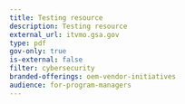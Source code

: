 ```yaml
---
title: Testing resource
description: Testing resource
external_url: itvmo.gsa.gov
type: pdf
gov-only: true
is-external: false
filter: cybersecurity
branded-offerings: oem-vendor-initiatives
audience: for-program-managers
---
```

